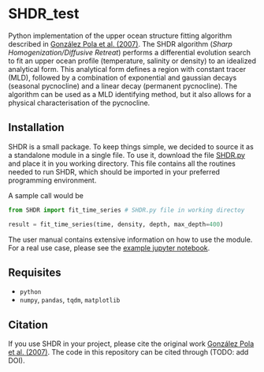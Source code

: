 # SHDR_test

Python implementation of the upper ocean structure fitting algorithm described in
[González Pola et al. (2007)](https://www.sciencedirect.com/science/article/abs/pii/S0967063707002026).
The SHDR algorithm (*Sharp Homogenization/Diffusive Retreat*) performs a
differential evolution search to fit an upper ocean profile (temperature,
salinity or density) to an idealized analytical form. This analytical form
defines a region with constant tracer (MLD), followed by a combination of
exponential and gaussian decays (seasonal pycnocline) and a linear decay
(permanent pycnocline). The algorithm can be used as a MLD identifying method,
but it also allows for a physical characterisation of the pycnocline. 

## Installation
SHDR is a small package. To keep things simple, we decided to source it 
as a standalone module in a single file. To use it, download the file [SHDR.py](SHDR.py) 
and place it in you working directory. This file contains all the routines needed to run 
SHDR, which should be imported in your preferred programming environment. 

A sample call would be

```python
from SHDR import fit_time_series # SHDR.py file in working directoy

result = fit_time_series(time, density, depth, max_depth=400)
```

The user manual contains extensive information on how to use the module. 
For a real use case, please see the [example jupyter notebook](examples.ipynb).

## Requisites
* ``python``
* ``numpy``, ``pandas``, ``tqdm``, ``matplotlib``


## Citation
If you use SHDR in your project, please cite the
original work [González Pola et al. (2007)](https://www.sciencedirect.com/science/article/abs/pii/S0967063707002026). The code
in this repository can be cited through (TODO: add DOI).




